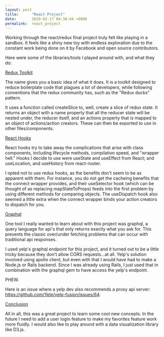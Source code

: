 ```yaml
---
layout: post
title:      "React Project"
date:       2020-02-17 04:38:44 +0000
permalink:  react_project
---
```



Working through the react/redux final project truly felt like playing in a sandbox. It feels like a shiny new toy with endless exploration due to the constant work being done on it by Facebook and open source contributors. 

Here were some of the libraries/tools I played around with, and what they do:

<u>Redux Toolkit</u>

The name gives you a basic idea of what it does. It is a toolkit designed to reduce boilerplate code that plagues a lot of developers, while following conventions that the redux community has, such as the "Redux ducks" pattern. 

It uses a function called createSlice to, well, create a slice of redux state. It returns an object with a name property that all the reducer state will be nested under, the reducer itself, and an actions property that is mapped to an object of actions/action creators. These can then be exported to use in other files/components.

<u>React Hooks</u>

React hooks try to take away the complications that arise with class components, including lifecycle methods, compilation speed, and "wrapper hell." Hooks I decide to use were useState and useEffect from React; and useLocation, and useHistory from react-router.

I opted not to use redux hooks, as the benefits don't seem to be as apparent with them. For instance, you do not get the cacheing benefits that the connect wrapper provides, and their useSelector hook (which can be thought of as replacing mapStateToProps) feeds into the first problem by using different methods for comparing objects. The useDispatch hook also seemed a little extra when the connect wrapper binds your action creators to dispatch for you.

<u>Graphql</u>

One tool I really wanted to learn about with this project was graphql, a query language for api's that only returns exactly what you ask for. This prevents the classic over/under fetching problems that can occur with traditional api responses. 

I used yelp's graphql endpoint for this project, and it turned out to be a little tricky because they don't allow CORS requests...at all. Yelp's solution involved using apollo client, but even with that I would have had to make a Node.js or Rails backend. Since I was already using Rails, I just used that in combination with the graphql gem to have access the yelp's endpoint.

PHEW.

Here is an issue where a yelp dev also recommends a proxy api server: https://github.com/Yelp/yelp-fusion/issues/64.

<u>Conclusion</u>

All in all, this was a great project to learn some cool new concepts. In the future I need to add a user login feature to make my favorites feature work more fluidly. I would also like to play around with a data visualization library like D3.js.
